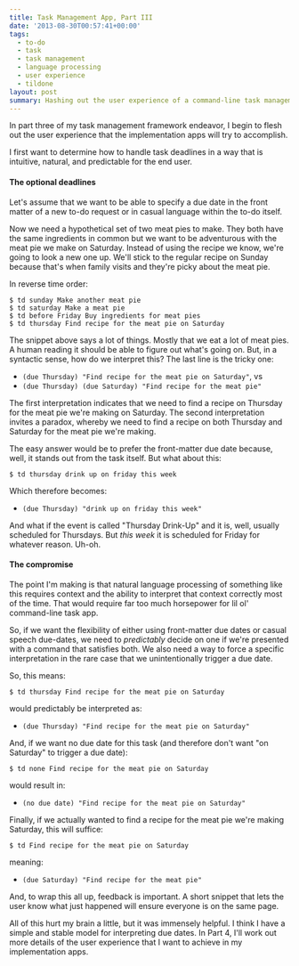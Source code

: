 ```yaml
---
title: Task Management App, Part III
date: '2013-08-30T00:57:41+00:00'
tags:
  - to-do
  - task
  - task management
  - language processing
  - user experience
  - tildone
layout: post
summary: Hashing out the user experience of a command-line task management app.
---
```


In part three of my task management framework endeavor, I begin to flesh out the user experience that the implementation apps will try to accomplish.

I first want to determine how to handle task deadlines in a way that is intuitive, natural, and predictable for the end user.

<!-- e -->
<span id="more"></span>

#### The optional deadlines

Let's assume that we want to be able to specify a due date in the front matter of a new to-do request or in casual language within the to-do itself.

Now we need a hypothetical set of two meat pies to make. They both have the same ingredients in common but we want to be adventurous with the meat pie we make on Saturday. Instead of using the recipe we know, we're going to look a new one up. We'll stick to the regular recipe on Sunday because that's when family visits and they're picky about the meat pie.

In reverse time order:

~~~
$ td sunday Make another meat pie
$ td saturday Make a meat pie
$ td before Friday Buy ingredients for meat pies
$ td thursday Find recipe for the meat pie on Saturday
~~~

The snippet above says a lot of things. Mostly that we eat a lot of meat pies. A human reading it should be able to figure out what's going on. But, in a syntactic sense, how do we interpret this? The last line is the tricky one:

* `(due Thursday) "Find recipe for the meat pie on Saturday"`, vs
* `(due Thursday) (due Saturday) "Find recipe for the meat pie"`

The first interpretation indicates that we need to find a recipe on Thursday for the meat pie we're making on Saturday. The second interpretation invites a paradox, whereby we need to find a recipe on both Thursday and Saturday for the meat pie we're making.

The easy answer would be to prefer the front-matter due date because, well, it stands out from the task itself. But what about this:

~~~
$ td thursday drink up on friday this week
~~~

Which therefore becomes:

* `(due Thursday) "drink up on friday this week"`

And what if the event is called "Thursday Drink-Up" and it is, well, usually scheduled for Thursdays. But *this week* it is scheduled for Friday for whatever reason. Uh-oh.

#### The compromise

The point I'm making is that natural language processing of something like this requires context and the ability to interpret that context correctly most of the time. That would require far too much horsepower for lil ol' command-line task app.

So, if we want the flexibility of either using front-matter due dates or casual speech due-dates, we need to *predictably* decide on one if we're presented with a command that satisfies both. We also need a way to force a specific interpretation in the rare case that we unintentionally trigger a due date.

So, this means:

~~~
$ td thursday Find recipe for the meat pie on Saturday
~~~

would predictably be interpreted as:

* `(due Thursday) "Find recipe for the meat pie on Saturday"`

And, if we want no due date for this task (and therefore don't want "on Saturday" to trigger a due date):

~~~
$ td none Find recipe for the meat pie on Saturday
~~~

would result in:

* `(no due date) "Find recipe for the meat pie on Saturday"`

Finally, if we actually wanted to find a recipe for the meat pie we're making Saturday, this will suffice:

~~~
$ td Find recipe for the meat pie on Saturday
~~~

meaning:

* `(due Saturday) "Find recipe for the meat pie"`

And, to wrap this all up, feedback is important. A short snippet that lets the user know what just happened will ensure everyone is on the same page.

All of this hurt my brain a little, but it was immensely helpful. I think I have a simple and stable model for interpreting due dates. In Part 4, I'll work out more details of the user experience that I want to achieve in my implementation apps.
